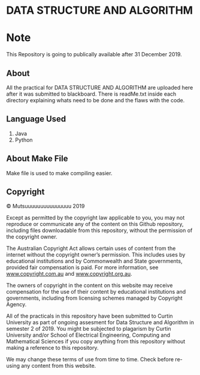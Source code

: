 # DATA STRUCTURE AND ALGORITHM

# Note
This Repository is going to publically available after 31 December 2019.

## About
All the practical for DATA STRUCTURE AND ALGORITHM are uploaded here after it was submitted to blackboard.
There is readMe.txt inside each directory explaining whats need to be done and the flaws with the code. 

## Language Used
1. Java 
2. Python 

## About Make File
Make file is used to make compiling easier.

## Copyright
© Mutsuuuuuuuuuuuuuuu 2019

Except as permitted by the copyright law applicable to you, you may not reproduce or communicate any of the content on this Github repository, including files downloadable from this repository, without the permission of the copyright owner.

The Australian Copyright Act allows certain uses of content from the internet without the copyright owner’s permission. This includes uses by educational institutions and by Commonwealth and State governments, provided fair compensation is paid. For more information, see www.copyright.com.au and www.copyright.org.au.

The owners of copyright in the content on this website may receive compensation for the use of their content by educational institutions and governments, including from licensing schemes managed by Copyright Agency.

All of the practicals in this repository have been submitted to Curtin University as part of ongoing assesment for Data Structure and Algorithm in semester 2 of 2019. You might be subjected to plagarism by Curtin University and/or School of Electrical Engineering, Computing and Mathematical Sciences if you copy anything from this repository without making a reference to this repository.

We may change these terms of use from time to time. Check before re-using any content from this website.
